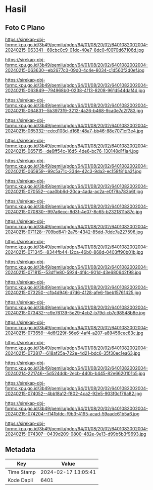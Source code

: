 # Hasil

## Foto C Plano

https://sirekap-obj-formc.kpu.go.id/3b49/pemilu/pdpr/64/01/08/20/02/6401082002004-20240215-063341--69cbc0c9-01dc-40e7-8dc0-f0070d67106d.jpg

https://sirekap-obj-formc.kpu.go.id/3b49/pemilu/pdpr/64/01/08/20/02/6401082002004-20240215-063630--eb2677c0-09d0-4c4e-8034-c1d560f2d0ef.jpg

https://sirekap-obj-formc.kpu.go.id/3b49/pemilu/pdpr/64/01/08/20/02/6401082002004-20240215-063849--794968b0-0238-4113-8208-961d544daf4d.jpg

https://sirekap-obj-formc.kpu.go.id/3b49/pemilu/pdpr/64/01/08/20/02/6401082002004-20240215-064831--5b3973f9-3212-4a26-b468-9ca0e7c2f783.jpg

https://sirekap-obj-formc.kpu.go.id/3b49/pemilu/pdpr/64/01/08/20/02/6401082002004-20240215-065332--cdcd103d-d168-48a7-bb46-88e7071cf3e4.jpg

https://sirekap-obj-formc.kpu.go.id/3b49/pemilu/pdpr/64/01/08/20/02/6401082002004-20240215-065715--de6ff54c-16d5-4de6-bc76-130148d1f1a4.jpg

https://sirekap-obj-formc.kpu.go.id/3b49/pemilu/pdpr/64/01/08/20/02/6401082002004-20240215-065959--99c5a71c-334e-42c3-9da3-ec158f81ba3f.jpg

https://sirekap-obj-formc.kpu.go.id/3b49/pemilu/pdpr/64/01/08/20/02/6401082002004-20240215-070552--caa0bb6d-20ca-4ada-ac2a-e0f79a783b6f.jpg

https://sirekap-obj-formc.kpu.go.id/3b49/pemilu/pdpr/64/01/08/20/02/6401082002004-20240215-070830--997a6ecc-8d3f-4e07-8c65-b2321811b87c.jpg

https://sirekap-obj-formc.kpu.go.id/3b49/pemilu/pdpr/64/01/08/20/02/6401082002004-20240215-071128--709bd641-2a75-4342-85dd-7ddc7a227596.jpg

https://sirekap-obj-formc.kpu.go.id/3b49/pemilu/pdpr/64/01/08/20/02/6401082002004-20240215-071345--8344fb44-12ca-46b0-868d-0403ff90b01b.jpg

https://sirekap-obj-formc.kpu.go.id/3b49/pemilu/pdpr/64/01/08/20/02/6401082002004-20240215-071815--53df1e80-5924-4f4c-901d-43e680642f98.jpg

https://sirekap-obj-formc.kpu.go.id/3b49/pemilu/pdpr/64/01/08/20/02/6401082002004-20240215-073250--c1b4d946-d7d6-4128-afe6-1beb15761425.jpg

https://sirekap-obj-formc.kpu.go.id/3b49/pemilu/pdpr/64/01/08/20/02/6401082002004-20240215-073432--c9e76139-5e29-4cb2-b79d-cb7c98548b8e.jpg

https://sirekap-obj-formc.kpu.go.id/3b49/pemilu/pdpr/64/01/08/20/02/6401082002004-20240215-073659--4d6f229f-56e6-4af4-a207-a89456cec83c.jpg

https://sirekap-obj-formc.kpu.go.id/3b49/pemilu/pdpr/64/01/08/20/02/6401082002004-20240215-073817--618af25a-722e-4d21-bdc6-35f30ec1ea63.jpg

https://sirekap-obj-formc.kpu.go.id/3b49/pemilu/pdpr/64/01/08/20/02/6401082002004-20240214-221746--5d524ddb-2ecb-440b-b445-82e6620101b5.jpg

https://sirekap-obj-formc.kpu.go.id/3b49/pemilu/pdpr/64/01/08/20/02/6401082002004-20240215-074052--4bb18a12-f802-4ca2-92e5-903f0cf76a82.jpg

https://sirekap-obj-formc.kpu.go.id/3b49/pemilu/pdpr/64/01/08/20/02/6401082002004-20240215-074204--f141bfdc-f9b3-4195-acad-59aadc61b5a6.jpg

https://sirekap-obj-formc.kpu.go.id/3b49/pemilu/pdpr/64/01/08/20/02/6401082002004-20240215-074307--0439d209-0800-482e-9e13-d99b5b3f9693.jpg


## Metadata

| Key        | Value               |
| ---------- | ------------------- |
| Time Stamp | 2024-02-17 13:05:41 |
| Kode Dapil | 6401                |



